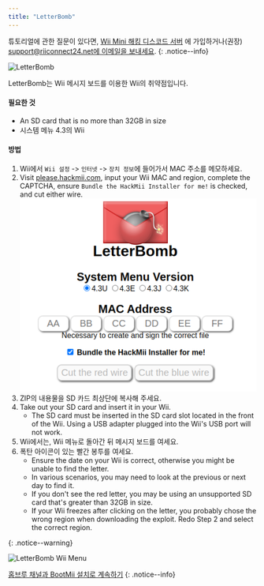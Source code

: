 ```yaml
---
title: "LetterBomb"
---
```


튜토리얼에 관한 질문이 있다면, [Wii Mini 해킹 디스코드 서버](https://discord.gg/rc24) 에 가입하거나(권장) [support@riiconnect24.net에 이메일을 보내세요](mailto:support@riiconnect24.net).
{: .notice--info}

![LetterBomb](/images/letterbomb.png)

LetterBomb는 Wii 메시지 보드를 이용한 Wii의 취약점입니다.

#### 필요한 것
- An SD card that is no more than 32GB in size
- 시스템 메뉴 4.3의 Wii

#### 방법


1. Wii에서 `Wii 설정` -> `인터넷` -> `장치 정보`에 들어가서 MAC 주소를 메모하세요.
1. Visit [please.hackmii.com](https://please.hackmii.com), input your Wii MAC and region, complete the CAPTCHA, ensure `Bundle the HackMii Installer for me!` is checked, and cut either wire. ![HackMii Screen](/images/Wii/LetterBomb-PC.png)
1. ZIP의 내용물을 SD 카드 최상단에 복사해 주세요.
1. Take out your SD card and insert it in your Wii.
   - The SD card must be inserted in the SD card slot located in the front of the Wii. Using a USB adapter plugged into the Wii's USB port will not work.
1. Wii에서는, Wii 메뉴로 돌아간 뒤 메시지 보드를 여세요.
1. 폭탄 아이콘이 있는 빨간 봉투를 여세요.
   - Ensure the date on your Wii is correct, otherwise you might be unable to find the letter.
   - In various scenarios, you may need to look at the previous or next day to find it.
   - If you don't see the red letter, you may be using an unsupported SD card that's greater than 32GB in size.
   - If your Wii freezes after clicking on the letter, you probably chose the wrong region when downloading the exploit. Redo Step 2 and select the correct region.


{: .notice--warning}


![LetterBomb Wii Menu](/images/Wii/LetterBomb-Wii.png)

[홈브루 채널과 BootMii 설치로 계속하기](hbc)
{: .notice--info}
